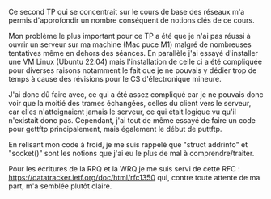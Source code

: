 Ce second TP qui se concentrait sur le cours de base des réseaux m'a permis d'approfondir un nombre conséquent de notions clés de ce cours.

Mon problème le plus important pour ce TP a été que je n'ai pas réussi à ouvrir un serveur sur ma machine (Mac puce M1) malgré de nombreuses tentatives même en dehors des séances. En parallèle j'ai essayé d'installer une VM Linux (Ubuntu 22.04) mais l'installation de celle ci a été compliquée pour diverses raisons notamment le fait que je ne pouvais y dédier trop de temps à cause des révisions pour le CS d'électronique mineure.

J'ai donc dû faire avec, ce qui a été assez compliqué car je ne pouvais donc voir que la moitié des trames échangées, celles du client vers le serveur, car elles n'atteignaient jamais le serveur, ce qui était logique vu qu'il n'existait donc pas. Cependant, j'ai tout de même essayé de faire un code pour gettftp principalement, mais également le début de puttftp.

En relisant mon code à froid, je me suis rappelé que "struct addrinfo" et "socket()" sont les notions que j'ai eu le plus de mal à comprendre/traiter.

Pour les écritures de la RRQ et la WRQ je me suis servi de cette RFC : https://datatracker.ietf.org/doc/html/rfc1350 qui, contre toute attente de ma part, m'a semblée plutôt claire.

